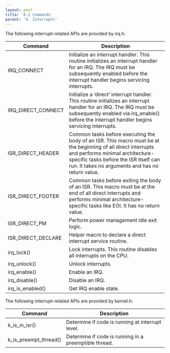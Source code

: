 ```yaml
---
layout: post
title: '8.2 Commands'
parent: '8. Interrupts'
---
```


The following interrupt-related APIs are provided by irq.h:

| Command            | Description                                                                                                                                                                                                                                   |
| ------------------ | --------------------------------------------------------------------------------------------------------------------------------------------------------------------------------------------------------------------------------------------- |
| IRQ_CONNECT        | Initialize an interrupt handler. This routine initializes an interrupt handler for an IRQ. The IRQ must be subsequently enabled before the interrupt handler begins servicing interrupts.                                                     |
| IRQ_DIRECT_CONNECT | Initialize a ‘direct’ interrupt handler. This routine initializes an interrupt handler for an IRQ. The IRQ must be subsequently enabled via irq_enable() before the interrupt handler begins servicing interrupts.                            |
| ISR_DIRECT_HEADER  | Common tasks before executing the body of an ISR. This macro must be at the beginning of all direct interrupts and performs minimal architecture-specific tasks before the ISR itself can run. It takes no arguments and has no return value. |
| ISR_DIRECT_FOOTER  | Common tasks before exiting the body of an ISR. This macro must be at the end of all direct interrupts and performs minimal architecture-specific tasks like EOI. It has no return value.                                                     |
| ISR_DIRECT_PM      | Perform power management idle exit logic.                                                                                                                                                                                                     |
| ISR_DIRECT_DECLARE | Helper macro to declare a direct interrupt service routine.                                                                                                                                                                                   |
| irq_lock()         | Lock interrupts. This routine disables all interrupts on the CPU.                                                                                                                                                                             |
| irq_unlock()       | Unlock interrupts.                                                                                                                                                                                                                            |
| irq_enable()       | Enable an IRQ.                                                                                                                                                                                                                                |
| irq_disable()      | Disable an IRQ.                                                                                                                                                                                                                               |
| irq_is_enabled()   | Get IRQ enable state.                                                                                                                                                                                                                         |


The following interrupt-related APIs are provided by kernel.h:

| Command               | Description                                           |
| --------------------- | ----------------------------------------------------- |
| k_is_in_isr()         | Determine if code is running at interrupt level.      |
| k_is_preempt_thread() | Determine if code is running in a preemptible thread. |

